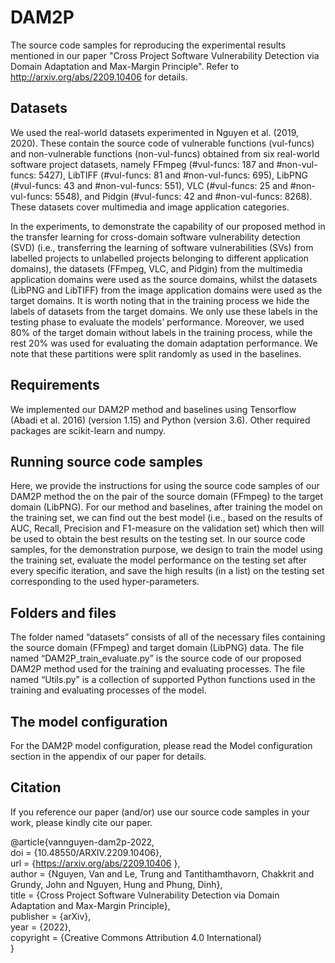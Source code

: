 # DAM2P

The source code samples for reproducing the experimental results mentioned in our paper "Cross Project Software Vulnerability Detection via Domain Adaptation and Max-Margin Principle". Refer to http://arxiv.org/abs/2209.10406 for details.

## Datasets
We used the real-world datasets experimented in Nguyen et al. (2019, 2020). These contain the source code of vulnerable functions (vul-funcs) and non-vulnerable functions (non-vul-funcs) obtained from six real-world software project datasets, namely FFmpeg (#vul-funcs: 187 and #non-vul-funcs: 5427), LibTIFF (#vul-funcs: 81 and #non-vul-funcs: 695), LibPNG (#vul-funcs: 43 and #non-vul-funcs: 551), VLC (#vul-funcs: 25 and #non-vul-funcs: 5548), and Pidgin (#vul-funcs: 42 and #non-vul-funcs: 8268). These datasets cover multimedia and image application categories.

In the experiments, to demonstrate the capability of our proposed method in the transfer learning for cross-domain software vulnerability detection (SVD) (i.e., transferring the learning of software vulnerabilities (SVs) from labelled projects to unlabelled projects belonging to different application domains), the datasets (FFmpeg, VLC, and Pidgin) from the multimedia application domains were used as the source domains, whilst the datasets (LibPNG and LibTIFF) from the image application domains were used as the target domains. It is worth noting that in the training process we hide the labels of datasets from the target domains. We only use these labels in the testing phase to evaluate the models’ performance. Moreover, we used 80% of the target domain
without labels in the training process, while the rest 20% was used for evaluating the domain adaptation performance. We note that these partitions were split randomly as used in the baselines.

## Requirements 

We implemented our DAM2P method and baselines using Tensorflow (Abadi et al. 2016) (version 1.15) and Python (version 3.6). Other required packages are scikit-learn and numpy.

## Running source code samples
Here, we provide the instructions for using the source code samples of our DAM2P method the on the pair of the source domain (FFmpeg) to the target domain (LibPNG). For our method and baselines, after training the model on the training set, we can find out the best model (i.e., based on the results of AUC, Recall, Precision and F1-measure on the validation set) which then will be used to obtain the best results on the testing set. In our source code samples, for the demonstration purpose, we design to train the model using the training set, evaluate the model performance on the testing set after every specific iteration, and save the high results (in a list) on the testing set corresponding to the used hyper-parameters.

## Folders and files

The folder named “datasets” consists of all of the necessary files containing the source domain (FFmpeg) and target domain (LibPNG) data.  The file named “DAM2P_train_evaluate.py” is the source code of our proposed DAM2P method used for the training and evaluating processes. The file named “Utils.py” is a collection of supported Python functions used in the training and evaluating processes of the model.

## The model configuration 

For the DAM2P model configuration, please read the Model configuration section in the appendix of our paper for details.

## Citation

If you reference our paper (and/or) use our source code samples in your work, please kindly cite our paper.

@article{vannguyen-dam2p-2022,<br/>
  doi = {10.48550/ARXIV.2209.10406},<br/>
  url = {https://arxiv.org/abs/2209.10406 },<br/>
  author = {Nguyen, Van and Le, Trung and Tantithamthavorn, Chakkrit and Grundy, John and Nguyen, Hung and Phung, Dinh},<br/>
  title = {Cross Project Software Vulnerability Detection via Domain Adaptation and Max-Margin Principle},<br/>
  publisher = {arXiv},<br/>
  year = {2022},<br/>
  copyright = {Creative Commons Attribution 4.0 International}<br/>
}
